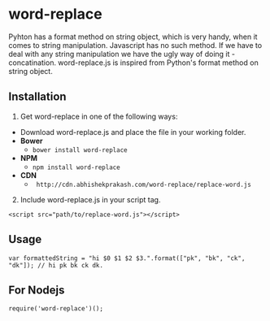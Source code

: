 # word-replace

Pyhton has a format method on string object, which is very handy, when it comes to string manipulation. Javascript has no such method. If we have to deal with any string manipulation we have the ugly way of doing it - concatination.
word-replace.js is inspired from Python's format method on string object.

Installation
-----------

1. Get word-replace in one of the following ways:
  - Download word-replace.js and place the file in your working folder.
  - **Bower**
    - ```bower install word-replace```
  - **NPM**
    - ```npm install word-replace  ```
  - **CDN**
	- ``` http://cdn.abhishekprakash.com/word-replace/replace-word.js```

2. Include word-replace.js in your script tag.

  ``` <script src="path/to/replace-word.js"></script> ```


Usage
-----

    var formattedString = "hi $0 $1 $2 $3.".format(["pk", "bk", "ck", "dk"]); // hi pk bk ck dk.

For Nodejs
----------

  ``` require('word-replace')(); ```
